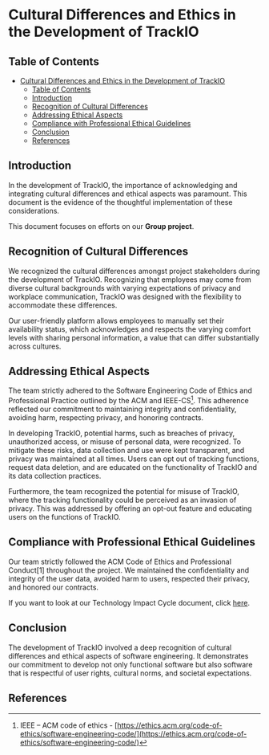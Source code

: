 # Cultural Differences and Ethics in the Development of TrackIO

## Table of Contents
- [Cultural Differences and Ethics in the Development of TrackIO](#cultural-differences-and-ethics-in-the-development-of-trackio)
  - [Table of Contents](#table-of-contents)
  - [Introduction](#introduction)
  - [Recognition of Cultural Differences](#recognition-of-cultural-differences)
  - [Addressing Ethical Aspects](#addressing-ethical-aspects)
  - [Compliance with Professional Ethical Guidelines](#compliance-with-professional-ethical-guidelines)
  - [Conclusion](#conclusion)
  - [References](#references)

## Introduction

In the development of TrackIO, the importance of acknowledging and integrating cultural differences and ethical aspects was paramount. This document is the evidence of the thoughtful implementation of these considerations.

This document focuses on efforts on our **Group project**.

## Recognition of Cultural Differences

We recognized the cultural differences amongst project stakeholders during the development of TrackIO. Recognizing that employees may come from diverse cultural backgrounds with varying expectations of privacy and workplace communication, TrackIO was designed with the flexibility to accommodate these differences.

Our user-friendly platform allows employees to manually set their availability status, which acknowledges and respects the varying comfort levels with sharing personal information, a value that can differ substantially across cultures.

## Addressing Ethical Aspects

The team strictly adhered to the Software Engineering Code of Ethics and Professional Practice outlined by the ACM and IEEE-CS[^1]. This adherence reflected our commitment to maintaining integrity and confidentiality, avoiding harm, respecting privacy, and honoring contracts.

In developing TrackIO, potential harms, such as breaches of privacy, unauthorized access, or misuse of personal data, were recognized. To mitigate these risks, data collection and use were kept transparent, and privacy was maintained at all times. Users can opt out of tracking functions, request data deletion, and are educated on the functionality of TrackIO and its data collection practices.

Furthermore, the team recognized the potential for misuse of TrackIO, where the tracking functionality could be perceived as an invasion of privacy. This was addressed by offering an opt-out feature and educating users on the functions of TrackIO.

## Compliance with Professional Ethical Guidelines

Our team strictly followed the ACM Code of Ethics and Professional Conduct[1] throughout the project. We maintained the confidentiality and integrity of the user data, avoided harm to users, respected their privacy, and honored our contracts.

If you want to look at our Technology Impact Cycle document, click [here](../imgs/tict.pdf).

## Conclusion

The development of TrackIO involved a deep recognition of cultural differences and ethical aspects of software engineering. It demonstrates our commitment to develop not only functional software but also software that is respectful of user rights, cultural norms, and societal expectations.

## References

[^1]: IEEE – ACM code of ethics - [https://ethics.acm.org/code-of-ethics/software-engineering-code/](https://ethics.acm.org/code-of-ethics/software-engineering-code/)
